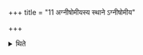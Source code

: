 +++
title = "11 अग्नीषोमीयस्य स्थाने ऽग्नीषोमीय"

+++

<details><summary>थिते</summary>

अग्नीषोमीयस्य स्थाने ऽग्नीषोमीय एकादशकपालः । अनूबन्ध्यास्थाने मैत्रावरुण्यामिक्षा ११
</details>
